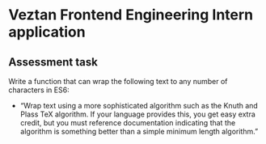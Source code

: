 # Veztan Frontend Engineering Intern application

## Assessment task
Write a function that can wrap the following text to any number of characters in ES6:
* “Wrap text using a more sophisticated algorithm such as the Knuth and Plass TeX algorithm. If your language provides this, you get easy extra credit, but you must reference documentation indicating that the algorithm is something better than a simple minimum length algorithm.”